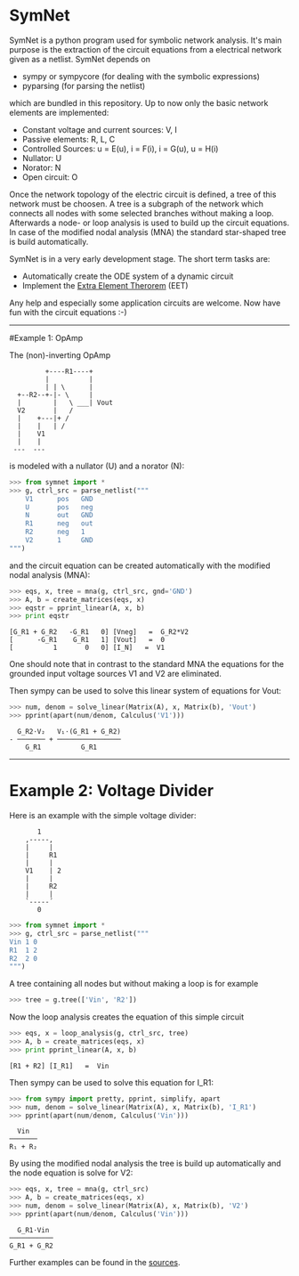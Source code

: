 # SymNet

SymNet is a python program used for symbolic network analysis. It's main
purpose is the extraction of the circuit equations from a electrical
network given as a netlist. SymNet depends on

* sympy or sympycore (for dealing with the symbolic expressions)
* pyparsing (for parsing the netlist)

which are bundled in this repository. Up to now only the basic network
elements are implemented:

* Constant voltage and current sources: V, I
* Passive elements: R, L, C
* Controlled Sources: u = E(u), i = F(i), i = G(u), u = H(i)
* Nullator: U
* Norator: N
* Open circuit: O

Once the network topology of the electric circuit is defined, a tree of this
network must be choosen. A tree is a subgraph of the network which connects
all nodes with some selected branches without making a loop. Afterwards a
node- or loop analysis is used to build up the circuit equations. In case of
the modified nodal analysis (MNA) the standard star-shaped tree is build
automatically.

SymNet is in a very early development stage. The short term tasks are:

* Automatically create the ODE system of a dynamic circuit
* Implement the [Extra Element Therorem](https://en.wikipedia.org/wiki/Extra_element_theorem) (EET)

Any help and especially some application circuits are welcome. Now have fun
with the circuit equations :-)


----

#Example 1: OpAmp

The (non)-inverting OpAmp

```
         +----R1----+
         |          |
         | | \      |
  +--R2--+-|- \     |
  |        |   \ ___| Vout
  V2       |   /
  |    +---|+ /
  |    |   | /
  |    V1
  |    |
 ---  ---
```

is modeled with a nullator (U) and a norator (N):

```python
>>> from symnet import *
>>> g, ctrl_src = parse_netlist("""
    V1      pos   GND
    U       pos   neg
    N       out   GND
    R1      neg   out
    R2      neg   1
    V2      1     GND
""")
```

and the circuit equation can be created automatically with the
modified nodal analysis (MNA):

```python
>>> eqs, x, tree = mna(g, ctrl_src, gnd='GND')
>>> A, b = create_matrices(eqs, x)
>>> eqstr = pprint_linear(A, x, b)
>>> print eqstr
```
    [G_R1 + G_R2   -G_R1   0] [Vneg]   =  G_R2*V2
    [      -G_R1    G_R1   1] [Vout]   =  0
    [          1       0   0] [I_N]   =  V1

One should note that in contrast to the standard MNA the equations
for the grounded input voltage sources V1 and V2 are eliminated.

Then sympy can be used to solve this linear system of equations
for Vout:

```python
>>> num, denom = solve_linear(Matrix(A), x, Matrix(b), 'Vout')
>>> pprint(apart(num/denom, Calculus('V1')))
```
      G_R2⋅V₂   V₁⋅(G_R1 + G_R2)
    - ─────── + ────────────────
        G_R1          G_R1

----

# Example 2: Voltage Divider

Here is an example with the simple voltage divider:
```
       1
    ,-----,
    |     |
    |     R1
    |     |
    V1    | 2
    |     |
    |     R2
    |     |
    `-----´
       0
```
```python
>>> from symnet import *
>>> g, ctrl_src = parse_netlist("""
Vin 1 0
R1  1 2
R2  2 0
""")
```

A tree containing all nodes but without making a loop is for example

```python
>>> tree = g.tree(['Vin', 'R2'])
```

Now the loop analysis creates the equation of this simple circuit

```python
>>> eqs, x = loop_analysis(g, ctrl_src, tree)
>>> A, b = create_matrices(eqs, x)
>>> print pprint_linear(A, x, b)
```
    [R1 + R2] [I_R1]   =  Vin

Then sympy can be used to solve this equation for I_R1:

```python
>>> from sympy import pretty, pprint, simplify, apart
>>> num, denom = solve_linear(Matrix(A), x, Matrix(b), 'I_R1')
>>> pprint(apart(num/denom, Calculus('Vin')))
```
      Vin
    ───────
    R₁ + R₂

By using the modified nodal analysis the tree is build up automatically
and the node equation is solve for V2:

```python
>>> eqs, x, tree = mna(g, ctrl_src)
>>> A, b = create_matrices(eqs, x)
>>> num, denom = solve_linear(Matrix(A), x, Matrix(b), 'V2')
>>> pprint(apart(num/denom, Calculus('Vin')))
```
      G_R1⋅Vin
    ───────────
    G_R1 + G_R2

Further examples can be found in the
[sources](https://bitbucket.org/fhgd/symnet/src).
